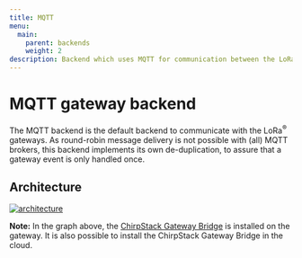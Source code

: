 ```yaml
---
title: MQTT
menu:
  main:
    parent: backends
    weight: 2
description: Backend which uses MQTT for communication between the LoRa gateways and the ChirpStack Network Server (default).
---
```


# MQTT gateway backend

The MQTT backend is the default backend to communicate with the LoRa<sup>&reg;</sup>
gateways. As round-robin message delivery is not possible with (all) MQTT brokers,
this backend implements its own de-duplication, to assure that a gateway event
is only handled once.

## Architecture

[![architecture](/network-server/img/graphs/backends/mqtt.png)](/network-server/img/graphs/backends/mqtt.png)

**Note:** In the graph above, the [ChirpStack Gateway Bridge](/gateway-bridge/) is
installed on the gateway. It is also possible to install the ChirpStack
Gateway Bridge in the cloud.
